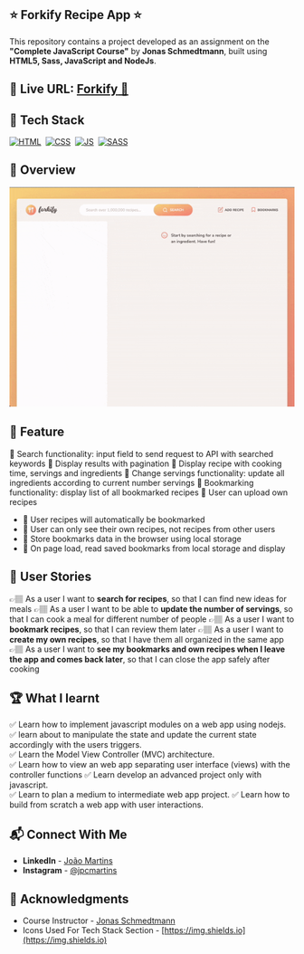 ## ⭐ Forkify Recipe App ⭐

This repository contains a project developed as an assignment on the **"Complete JavaScript Course"** by **Jonas Schmedtmann**, built using **HTML5, Sass, JavaScript and NodeJs**.

## 🔗 Live URL: <a href="https://forkify.joao-martins.net/">**Forkify** 🚀</a>

## 📌 Tech Stack

[![HTML](https://img.shields.io/badge/html5%20-%23E34F26.svg?&style=for-the-badge&logo=html5&logoColor=white)](https://github.com/joao82)&nbsp;
[![CSS](https://img.shields.io/badge/css3%20-%231572B6.svg?&style=for-the-badge&logo=css3&logoColor=white)](https://github.com/joao82)&nbsp;
[![JS](https://img.shields.io/badge/javascript%20-%23323330.svg?&style=for-the-badge&logo=javascript&logoColor=%23F7DF1E)](https://github.com/joao82)&nbsp;
[![SASS](https://img.shields.io/badge/Sass-CC6699?style=for-the-badge&logo=sass&logoColor=white)](https://github.com/joao82)&nbsp;
<br>

## 📸 Overview

![Screenshot](./src/img/forkify.gif?raw=true 'Forkify Recipe App')

## 🔑 Feature

🎯 Search functionality: input field to send request to API with searched keywords
🎯 Display results with pagination
🎯 Display recipe with cooking time, servings and ingredients
🎯 Change servings functionality: update all ingredients according to current number servings
🎯 Bookmarking functionality: display list of all bookmarked recipes
🎯 User can upload own recipes

- 🎯 User recipes will automatically be bookmarked
- 🎯 User can only see their own recipes, not recipes from other users
- 🎯 Store bookmarks data in the browser using local storage
- 🎯 On page load, read saved bookmarks from local storage and display

## 📝 User Stories

👉🏽 As a user I want to **search for recipes**, so that I can find new ideas for meals
👉🏽 As a user I want to be able to **update the number of servings**, so that I can cook a meal for different number of people
👉🏽 As a user I want to **bookmark recipes**, so that I can review them later
👉🏽 As a user I want to **create my own recipes**, so that I have them all organized in the same app
👉🏽 As a user I want to **see my bookmarks and own recipes when I leave the app and comes back later**, so that I can close the app safely after cooking

## 🏆 What I learnt

✅ Learn how to implement javascript modules on a web app using nodejs.
✅ learn about to manipulate the state and update the current state accordingly with the users triggers.  
✅ Learn the Model View Controller (MVC) architecture.  
✅ Learn how to view an web app separating user interface (views) with the controller functions
✅ Learn develop an advanced project only with javascript.  
✅ Learn to plan a medium to intermediate web app project.
✅ Learn how to build from scratch a web app with user interactions.

## 📬 Connect With Me

- **LinkedIn** - [João Martins](https://www.linkedin.com/in/joão-pedro-martins-755ba64b/)
- **Instagram** - [@jpcmartins](https://www.instagram.com/jpcmartins/)

## 📌 Acknowledgments

- Course Instructor - [Jonas Schmedtmann](https://github.com/jonasschmedtmann)
- Icons Used For Tech Stack Section - [https://img.shields.io](https://img.shields.io)
